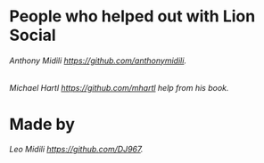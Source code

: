 # People who helped out with Lion Social

###### Anthony Midili https://github.com/anthonymidili.

###### Michael Hartl https://github.com/mhartl help from his book.

# Made by

###### Leo Midili https://github.com/DJ967.

